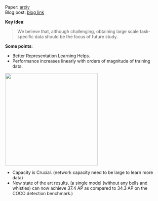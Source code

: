 Paper: [arxiv](https://arxiv.org/abs/1707.02968)  
Blog post: [blog link](https://research.googleblog.com/2017/07/revisiting-unreasonable-effectiveness.html?utm_content=bufferd6616&utm_medium=social&utm_source=twitter.com&utm_campaign=buffer&m=1)  

**Key idea**: 
>We believe that, although challenging, obtaining large scale task-specific data should be the focus of future study.

**Some points**:  
* Better Representation Learning Helps.
* Performance increases linearly with orders of magnitude of training data. 
<img src="https://3.bp.blogspot.com/-szaDUQXe_ak/WWUJ85ysh5I/AAAAAAAAB3o/joW-ItRpiCU6o_FyB-CMpCQ1XU4QFaI3QCEwYBhgL/s1600/image2.png" height="300" />

* Capacity is Crucial. (network capacity need to be large to learn more data)
* New state of the art results. (a single model (without any bells and whistles) can now achieve 37.4 AP as compared to 34.3 AP on the COCO detection benchmark.)
